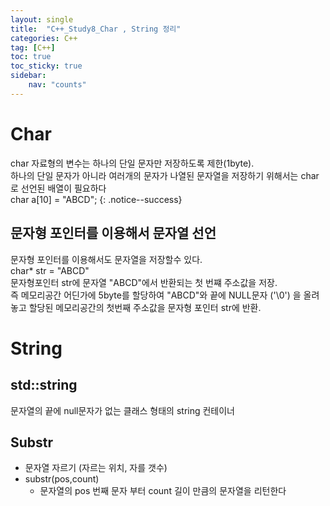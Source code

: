 ```yaml
---
layout: single
title:  "C++_Study8_Char , String 정리"
categories: C++
tag: [C++]
toc: true
toc_sticky: true
sidebar:
    nav: "counts"
---
```


# Char

char 자료형의 변수는 하나의 단일 문자만 저장하도록 제한(1byte).   
하나의 단일 문자가 아니라 여러개의 문자가 나열된 문자열을 저장하기 위해서는 char 로 선언된 배열이 필요하다   
char a[10] = "ABCD";
{: .notice--success}   

##  문자형 포인터를 이용해서 문자열 선언

문자형 포인터를 이용해서도 문자열을 저장할수 있다.   
char* str = "ABCD"   
문자형포인터 str에 문자열 "ABCD"에서 반환되는 첫 번쨰 주소값을 저장.    
즉 메모리공간 어딘가에 5byte를 할당하여 "ABCD"와 끝에 NULL문자 ('\0') 을 올려놓고 할당된 메모리공간의 첫번째 주소값을 문자형 포인터 str에 반환.

# String

## std::string
문자열의 끝에 null문자가 없는 클래스 형태의 string 컨테이너

## Substr
* 문자열 자르기 (자르는 위치, 자를 갯수)
* substr(pos,count)
    * 문자열의 pos 번째 문자 부터 count 길이 만큼의 문자열을 리턴한다
